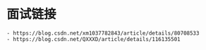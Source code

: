 # 面试链接
    - https://blog.csdn.net/xm1037782843/article/details/80708533
    - https://blog.csdn.net/QXXXD/article/details/116135501